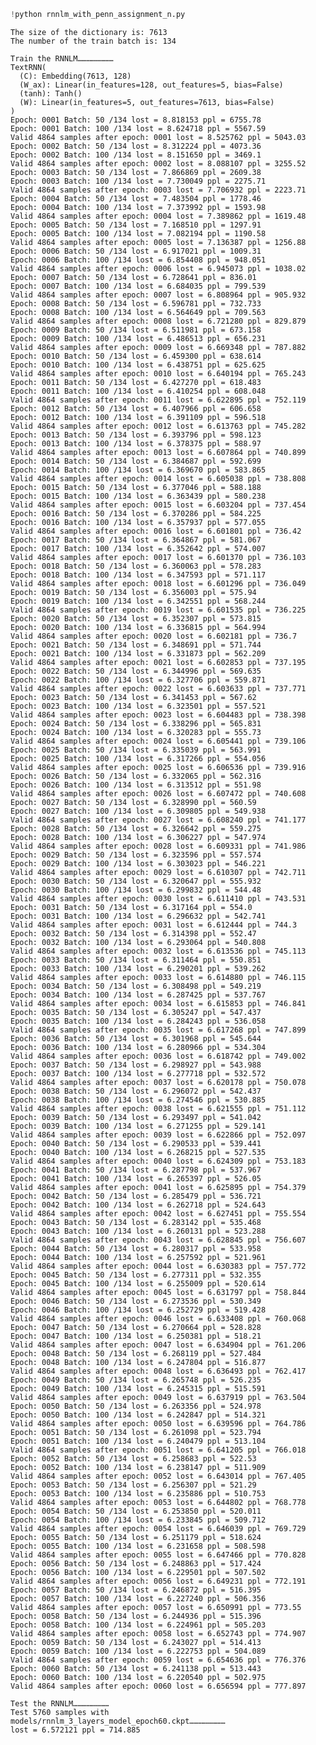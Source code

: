 ```python
!python rnnlm_with_penn_assignment_n.py
```

    The size of the dictionary is: 7613
    The number of the train batch is: 134
    
    Train the RNNLM……………………
    TextRNN(
      (C): Embedding(7613, 128)
      (W_ax): Linear(in_features=128, out_features=5, bias=False)
      (tanh): Tanh()
      (W): Linear(in_features=5, out_features=7613, bias=False)
    )
    Epoch: 0001 Batch: 50 /134 lost = 8.818153 ppl = 6755.78
    Epoch: 0001 Batch: 100 /134 lost = 8.624718 ppl = 5567.59
    Valid 4864 samples after epoch: 0001 lost = 8.525762 ppl = 5043.03
    Epoch: 0002 Batch: 50 /134 lost = 8.312224 ppl = 4073.36
    Epoch: 0002 Batch: 100 /134 lost = 8.151650 ppl = 3469.1
    Valid 4864 samples after epoch: 0002 lost = 8.088107 ppl = 3255.52
    Epoch: 0003 Batch: 50 /134 lost = 7.866869 ppl = 2609.38
    Epoch: 0003 Batch: 100 /134 lost = 7.730049 ppl = 2275.71
    Valid 4864 samples after epoch: 0003 lost = 7.706932 ppl = 2223.71
    Epoch: 0004 Batch: 50 /134 lost = 7.483504 ppl = 1778.46
    Epoch: 0004 Batch: 100 /134 lost = 7.373992 ppl = 1593.98
    Valid 4864 samples after epoch: 0004 lost = 7.389862 ppl = 1619.48
    Epoch: 0005 Batch: 50 /134 lost = 7.168510 ppl = 1297.91
    Epoch: 0005 Batch: 100 /134 lost = 7.082194 ppl = 1190.58
    Valid 4864 samples after epoch: 0005 lost = 7.136387 ppl = 1256.88
    Epoch: 0006 Batch: 50 /134 lost = 6.917021 ppl = 1009.31
    Epoch: 0006 Batch: 100 /134 lost = 6.854408 ppl = 948.051
    Valid 4864 samples after epoch: 0006 lost = 6.945073 ppl = 1038.02
    Epoch: 0007 Batch: 50 /134 lost = 6.728641 ppl = 836.01
    Epoch: 0007 Batch: 100 /134 lost = 6.684035 ppl = 799.539
    Valid 4864 samples after epoch: 0007 lost = 6.808964 ppl = 905.932
    Epoch: 0008 Batch: 50 /134 lost = 6.596781 ppl = 732.733
    Epoch: 0008 Batch: 100 /134 lost = 6.564649 ppl = 709.563
    Valid 4864 samples after epoch: 0008 lost = 6.721280 ppl = 829.879
    Epoch: 0009 Batch: 50 /134 lost = 6.511981 ppl = 673.158
    Epoch: 0009 Batch: 100 /134 lost = 6.486513 ppl = 656.231
    Valid 4864 samples after epoch: 0009 lost = 6.669348 ppl = 787.882
    Epoch: 0010 Batch: 50 /134 lost = 6.459300 ppl = 638.614
    Epoch: 0010 Batch: 100 /134 lost = 6.438751 ppl = 625.625
    Valid 4864 samples after epoch: 0010 lost = 6.640194 ppl = 765.243
    Epoch: 0011 Batch: 50 /134 lost = 6.427270 ppl = 618.483
    Epoch: 0011 Batch: 100 /134 lost = 6.410254 ppl = 608.048
    Valid 4864 samples after epoch: 0011 lost = 6.622895 ppl = 752.119
    Epoch: 0012 Batch: 50 /134 lost = 6.407966 ppl = 606.658
    Epoch: 0012 Batch: 100 /134 lost = 6.391109 ppl = 596.518
    Valid 4864 samples after epoch: 0012 lost = 6.613763 ppl = 745.282
    Epoch: 0013 Batch: 50 /134 lost = 6.393796 ppl = 598.123
    Epoch: 0013 Batch: 100 /134 lost = 6.378375 ppl = 588.97
    Valid 4864 samples after epoch: 0013 lost = 6.607864 ppl = 740.899
    Epoch: 0014 Batch: 50 /134 lost = 6.384687 ppl = 592.699
    Epoch: 0014 Batch: 100 /134 lost = 6.369670 ppl = 583.865
    Valid 4864 samples after epoch: 0014 lost = 6.605038 ppl = 738.808
    Epoch: 0015 Batch: 50 /134 lost = 6.377046 ppl = 588.188
    Epoch: 0015 Batch: 100 /134 lost = 6.363439 ppl = 580.238
    Valid 4864 samples after epoch: 0015 lost = 6.603204 ppl = 737.454
    Epoch: 0016 Batch: 50 /134 lost = 6.370286 ppl = 584.225
    Epoch: 0016 Batch: 100 /134 lost = 6.357937 ppl = 577.055
    Valid 4864 samples after epoch: 0016 lost = 6.601801 ppl = 736.42
    Epoch: 0017 Batch: 50 /134 lost = 6.364867 ppl = 581.067
    Epoch: 0017 Batch: 100 /134 lost = 6.352642 ppl = 574.007
    Valid 4864 samples after epoch: 0017 lost = 6.601370 ppl = 736.103
    Epoch: 0018 Batch: 50 /134 lost = 6.360063 ppl = 578.283
    Epoch: 0018 Batch: 100 /134 lost = 6.347593 ppl = 571.117
    Valid 4864 samples after epoch: 0018 lost = 6.601296 ppl = 736.049
    Epoch: 0019 Batch: 50 /134 lost = 6.356003 ppl = 575.94
    Epoch: 0019 Batch: 100 /134 lost = 6.342551 ppl = 568.244
    Valid 4864 samples after epoch: 0019 lost = 6.601535 ppl = 736.225
    Epoch: 0020 Batch: 50 /134 lost = 6.352307 ppl = 573.815
    Epoch: 0020 Batch: 100 /134 lost = 6.336815 ppl = 564.994
    Valid 4864 samples after epoch: 0020 lost = 6.602181 ppl = 736.7
    Epoch: 0021 Batch: 50 /134 lost = 6.348691 ppl = 571.744
    Epoch: 0021 Batch: 100 /134 lost = 6.331873 ppl = 562.209
    Valid 4864 samples after epoch: 0021 lost = 6.602853 ppl = 737.195
    Epoch: 0022 Batch: 50 /134 lost = 6.344996 ppl = 569.635
    Epoch: 0022 Batch: 100 /134 lost = 6.327706 ppl = 559.871
    Valid 4864 samples after epoch: 0022 lost = 6.603633 ppl = 737.771
    Epoch: 0023 Batch: 50 /134 lost = 6.341453 ppl = 567.62
    Epoch: 0023 Batch: 100 /134 lost = 6.323501 ppl = 557.521
    Valid 4864 samples after epoch: 0023 lost = 6.604483 ppl = 738.398
    Epoch: 0024 Batch: 50 /134 lost = 6.338296 ppl = 565.831
    Epoch: 0024 Batch: 100 /134 lost = 6.320283 ppl = 555.73
    Valid 4864 samples after epoch: 0024 lost = 6.605441 ppl = 739.106
    Epoch: 0025 Batch: 50 /134 lost = 6.335039 ppl = 563.991
    Epoch: 0025 Batch: 100 /134 lost = 6.317266 ppl = 554.056
    Valid 4864 samples after epoch: 0025 lost = 6.606536 ppl = 739.916
    Epoch: 0026 Batch: 50 /134 lost = 6.332065 ppl = 562.316
    Epoch: 0026 Batch: 100 /134 lost = 6.313512 ppl = 551.98
    Valid 4864 samples after epoch: 0026 lost = 6.607472 ppl = 740.608
    Epoch: 0027 Batch: 50 /134 lost = 6.328990 ppl = 560.59
    Epoch: 0027 Batch: 100 /134 lost = 6.309805 ppl = 549.938
    Valid 4864 samples after epoch: 0027 lost = 6.608240 ppl = 741.177
    Epoch: 0028 Batch: 50 /134 lost = 6.326642 ppl = 559.275
    Epoch: 0028 Batch: 100 /134 lost = 6.306227 ppl = 547.974
    Valid 4864 samples after epoch: 0028 lost = 6.609331 ppl = 741.986
    Epoch: 0029 Batch: 50 /134 lost = 6.323596 ppl = 557.574
    Epoch: 0029 Batch: 100 /134 lost = 6.303023 ppl = 546.221
    Valid 4864 samples after epoch: 0029 lost = 6.610307 ppl = 742.711
    Epoch: 0030 Batch: 50 /134 lost = 6.320647 ppl = 555.932
    Epoch: 0030 Batch: 100 /134 lost = 6.299832 ppl = 544.48
    Valid 4864 samples after epoch: 0030 lost = 6.611410 ppl = 743.531
    Epoch: 0031 Batch: 50 /134 lost = 6.317164 ppl = 554.0
    Epoch: 0031 Batch: 100 /134 lost = 6.296632 ppl = 542.741
    Valid 4864 samples after epoch: 0031 lost = 6.612444 ppl = 744.3
    Epoch: 0032 Batch: 50 /134 lost = 6.314398 ppl = 552.47
    Epoch: 0032 Batch: 100 /134 lost = 6.293064 ppl = 540.808
    Valid 4864 samples after epoch: 0032 lost = 6.613536 ppl = 745.113
    Epoch: 0033 Batch: 50 /134 lost = 6.311464 ppl = 550.851
    Epoch: 0033 Batch: 100 /134 lost = 6.290201 ppl = 539.262
    Valid 4864 samples after epoch: 0033 lost = 6.614880 ppl = 746.115
    Epoch: 0034 Batch: 50 /134 lost = 6.308498 ppl = 549.219
    Epoch: 0034 Batch: 100 /134 lost = 6.287425 ppl = 537.767
    Valid 4864 samples after epoch: 0034 lost = 6.615853 ppl = 746.841
    Epoch: 0035 Batch: 50 /134 lost = 6.305247 ppl = 547.437
    Epoch: 0035 Batch: 100 /134 lost = 6.284243 ppl = 536.058
    Valid 4864 samples after epoch: 0035 lost = 6.617268 ppl = 747.899
    Epoch: 0036 Batch: 50 /134 lost = 6.301968 ppl = 545.644
    Epoch: 0036 Batch: 100 /134 lost = 6.280966 ppl = 534.304
    Valid 4864 samples after epoch: 0036 lost = 6.618742 ppl = 749.002
    Epoch: 0037 Batch: 50 /134 lost = 6.298927 ppl = 543.988
    Epoch: 0037 Batch: 100 /134 lost = 6.277718 ppl = 532.572
    Valid 4864 samples after epoch: 0037 lost = 6.620178 ppl = 750.078
    Epoch: 0038 Batch: 50 /134 lost = 6.296072 ppl = 542.437
    Epoch: 0038 Batch: 100 /134 lost = 6.274546 ppl = 530.885
    Valid 4864 samples after epoch: 0038 lost = 6.621555 ppl = 751.112
    Epoch: 0039 Batch: 50 /134 lost = 6.293497 ppl = 541.042
    Epoch: 0039 Batch: 100 /134 lost = 6.271255 ppl = 529.141
    Valid 4864 samples after epoch: 0039 lost = 6.622866 ppl = 752.097
    Epoch: 0040 Batch: 50 /134 lost = 6.290533 ppl = 539.441
    Epoch: 0040 Batch: 100 /134 lost = 6.268215 ppl = 527.535
    Valid 4864 samples after epoch: 0040 lost = 6.624309 ppl = 753.183
    Epoch: 0041 Batch: 50 /134 lost = 6.287798 ppl = 537.967
    Epoch: 0041 Batch: 100 /134 lost = 6.265397 ppl = 526.05
    Valid 4864 samples after epoch: 0041 lost = 6.625895 ppl = 754.379
    Epoch: 0042 Batch: 50 /134 lost = 6.285479 ppl = 536.721
    Epoch: 0042 Batch: 100 /134 lost = 6.262718 ppl = 524.643
    Valid 4864 samples after epoch: 0042 lost = 6.627451 ppl = 755.554
    Epoch: 0043 Batch: 50 /134 lost = 6.283142 ppl = 535.468
    Epoch: 0043 Batch: 100 /134 lost = 6.260131 ppl = 523.288
    Valid 4864 samples after epoch: 0043 lost = 6.628845 ppl = 756.607
    Epoch: 0044 Batch: 50 /134 lost = 6.280317 ppl = 533.958
    Epoch: 0044 Batch: 100 /134 lost = 6.257592 ppl = 521.961
    Valid 4864 samples after epoch: 0044 lost = 6.630383 ppl = 757.772
    Epoch: 0045 Batch: 50 /134 lost = 6.277311 ppl = 532.355
    Epoch: 0045 Batch: 100 /134 lost = 6.255009 ppl = 520.614
    Valid 4864 samples after epoch: 0045 lost = 6.631797 ppl = 758.844
    Epoch: 0046 Batch: 50 /134 lost = 6.273536 ppl = 530.349
    Epoch: 0046 Batch: 100 /134 lost = 6.252729 ppl = 519.428
    Valid 4864 samples after epoch: 0046 lost = 6.633408 ppl = 760.068
    Epoch: 0047 Batch: 50 /134 lost = 6.270664 ppl = 528.828
    Epoch: 0047 Batch: 100 /134 lost = 6.250381 ppl = 518.21
    Valid 4864 samples after epoch: 0047 lost = 6.634904 ppl = 761.206
    Epoch: 0048 Batch: 50 /134 lost = 6.268119 ppl = 527.484
    Epoch: 0048 Batch: 100 /134 lost = 6.247804 ppl = 516.877
    Valid 4864 samples after epoch: 0048 lost = 6.636493 ppl = 762.417
    Epoch: 0049 Batch: 50 /134 lost = 6.265748 ppl = 526.235
    Epoch: 0049 Batch: 100 /134 lost = 6.245315 ppl = 515.591
    Valid 4864 samples after epoch: 0049 lost = 6.637919 ppl = 763.504
    Epoch: 0050 Batch: 50 /134 lost = 6.263356 ppl = 524.978
    Epoch: 0050 Batch: 100 /134 lost = 6.242847 ppl = 514.321
    Valid 4864 samples after epoch: 0050 lost = 6.639596 ppl = 764.786
    Epoch: 0051 Batch: 50 /134 lost = 6.261098 ppl = 523.794
    Epoch: 0051 Batch: 100 /134 lost = 6.240479 ppl = 513.104
    Valid 4864 samples after epoch: 0051 lost = 6.641205 ppl = 766.018
    Epoch: 0052 Batch: 50 /134 lost = 6.258683 ppl = 522.53
    Epoch: 0052 Batch: 100 /134 lost = 6.238147 ppl = 511.909
    Valid 4864 samples after epoch: 0052 lost = 6.643014 ppl = 767.405
    Epoch: 0053 Batch: 50 /134 lost = 6.256307 ppl = 521.29
    Epoch: 0053 Batch: 100 /134 lost = 6.235886 ppl = 510.753
    Valid 4864 samples after epoch: 0053 lost = 6.644802 ppl = 768.778
    Epoch: 0054 Batch: 50 /134 lost = 6.253850 ppl = 520.011
    Epoch: 0054 Batch: 100 /134 lost = 6.233845 ppl = 509.712
    Valid 4864 samples after epoch: 0054 lost = 6.646039 ppl = 769.729
    Epoch: 0055 Batch: 50 /134 lost = 6.251179 ppl = 518.624
    Epoch: 0055 Batch: 100 /134 lost = 6.231658 ppl = 508.598
    Valid 4864 samples after epoch: 0055 lost = 6.647466 ppl = 770.828
    Epoch: 0056 Batch: 50 /134 lost = 6.248863 ppl = 517.424
    Epoch: 0056 Batch: 100 /134 lost = 6.229501 ppl = 507.502
    Valid 4864 samples after epoch: 0056 lost = 6.649231 ppl = 772.191
    Epoch: 0057 Batch: 50 /134 lost = 6.246872 ppl = 516.395
    Epoch: 0057 Batch: 100 /134 lost = 6.227240 ppl = 506.356
    Valid 4864 samples after epoch: 0057 lost = 6.650991 ppl = 773.55
    Epoch: 0058 Batch: 50 /134 lost = 6.244936 ppl = 515.396
    Epoch: 0058 Batch: 100 /134 lost = 6.224961 ppl = 505.203
    Valid 4864 samples after epoch: 0058 lost = 6.652743 ppl = 774.907
    Epoch: 0059 Batch: 50 /134 lost = 6.243027 ppl = 514.413
    Epoch: 0059 Batch: 100 /134 lost = 6.222753 ppl = 504.089
    Valid 4864 samples after epoch: 0059 lost = 6.654636 ppl = 776.376
    Epoch: 0060 Batch: 50 /134 lost = 6.241138 ppl = 513.443
    Epoch: 0060 Batch: 100 /134 lost = 6.220540 ppl = 502.975
    Valid 4864 samples after epoch: 0060 lost = 6.656594 ppl = 777.897
    
    Test the RNNLM……………………
    Test 5760 samples with models/rnnlm_3_layers_model_epoch60.ckpt……………………
    lost = 6.572121 ppl = 714.885
    
